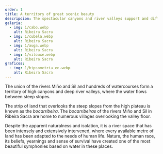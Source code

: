 ```yaml
---
order: 1
title: A territory of great scenic beauty
descripcion: The spectacular canyons and river valleys support and differentiate the Ribeira Sacra waterscape. The deep, spectacular and successive meanders are its emblem.
galeria:
  - img: 1/cabo.webp
    alt: Ribeira Sacra
  - img: 1/cubela.webp
    alt: Ribeira Sacra
  - img: 1/auga.webp
    alt: Ribeira Sacra
  - img: 1/vilouxe.webp
    alt: Ribeira Sacra
graficos:
  - img: 1/hipsometria_en.webp
    alt: Ribeira Sacra
---
```


The union of the rivers Miño and Sil and hundreds of watercourses form a territory of high canyons and deep river valleys, where the water flows between steep slopes.

The strip of land that overlooks the steep slopes from the high plateau is known as the _bocarribeira_. The _bocarribeiras_ of the rivers Miño and Sil in Ribeira Sacra are home to numerous villages overlooking the valley floor.

Despite the apparent naturalness and isolation, it is a river space that has been intensely and extensively intervened, where every available metre of land has been adapted to the needs of human life. Nature, the human race, its beliefs, yearnings and sense of survival have created one of the most beautiful symphonies based on water in these places.
